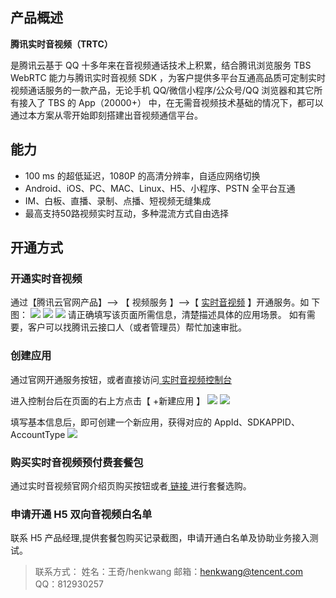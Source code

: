 ## 产品概述
**腾讯实时音视频（TRTC）**

是腾讯云基于 QQ 十多年来在音视频通话技术上积累，结合腾讯浏览服务 TBS WebRTC 能力与腾讯实时音视频 SDK ，为客户提供多平台互通高品质可定制实时视频通话服务的一款产品，无论手机 QQ/微信小程序/公众号/QQ 浏览器和其它所有接入了 TBS 的 App（20000+） 中，在无需音视频技术基础的情况下，都可以通过本方案从零开始即刻搭建出音视频通信平台。

## 能力

 * 100 ms 的超低延迟，1080P 的高清分辨率，自适应网络切换
 * Android、iOS、PC、MAC、Linux、H5、小程序、PSTN 全平台互通
 * IM、白板、直播、录制、点播、短视频无缝集成
 * 最高支持50路视频实时互动，多种混流方式自由选择

## 开通方式
### 开通实时音视频
通过【腾讯云官网产品】--> 【 视频服务 】-->【 [实时音视频](https://console.cloud.tencent.com/ilvb?show=1) 】开通服务。如
下图：
![](https://main.qcloudimg.com/raw/d9740fbe644fe5b76c0d0ccc70df8d07.png)
![](https://main.qcloudimg.com/raw/405c645ddf6d6d5ece5c5dba4f7fc8dd.png)
![](https://main.qcloudimg.com/raw/820e600c8fc83f484bc3ed8a56d99abb.png)
请正确填写该页面所需信息，清楚描述具体的应用场景。
如有需要，客户可以找腾讯云接口人（或者管理员）帮忙加速审批。

### 创建应用
通过官网开通服务按钮，或者直接访问[ 实时音视频控制台 ](https://console.cloud.tencent.com/ilvb?show=1)

进入控制台后在页面的右上方点击【 +新建应用 】
![](https://main.qcloudimg.com/raw/91a97eeac74addfd18184e5ca19609e9.png)
![](https://main.qcloudimg.com/raw/18de46888b1240c1e2d505ee4894ce19.png)

填写基本信息后，即可创建一个新应用，获得对应的 AppId、SDKAPPID、AccountType
![](https://main.qcloudimg.com/raw/5ccf7d3a763ea296bd32e124874cbf13.png)

### 购买实时音视频预付费套餐包
通过实时音视频官网介绍页购买按钮或者[ 链接 ](https://buy.cloud.tencent.com/rav_th5)进行套餐选购。

### 申请开通 H5 双向音视频白名单
联系 H5 产品经理,提供套餐包购买记录截图，申请开通白名单及协助业务接入测试。

> 联系方式：
> 姓名：王奇/henkwang
> 邮箱：henkwang@tencent.com
> QQ：812930257
